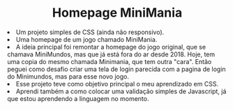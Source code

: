 <h1 align="center">Homepage MiniMania</h1>
<li>Um projeto simples de CSS (ainda não responsivo). </li>
<li>Uma homepage de um jogo chamado MiniMania. </li>
<li>A ideia principal foi remontar a homepage do jogo original, que se chamava MiniMundos, mas que já está fora do ar desde 2018.
Hoje, tem uma copia do mesmo chamada Minimania, que tem outra "cara". Então peguei como desafio criar uma tela de login parecida com a pagina de login do Minimundos, mas para esse novo jogo.</li> 
<li>Esse projeto teve como objetivo principal o meu aprendizado em CSS. </li>
<li>Aprendi também a como colocar uma validação simples de Javascript, já que estou aprendendo a linguagem no momento. </li>

